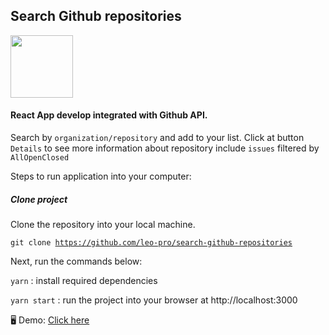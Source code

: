 ## Search Github repositories


<img src="https://avatars0.githubusercontent.com/u/6412038?s=200&v=4" width="100px" height="100px"/>


<h4>React App develop integrated with Github API.</h4>

<p>Search by <code>organization/repository</code> and add to your list. Click at button <code>Details</code> to see more information about repository include <code>issues</code> filtered by <code>All</code><code>Open</code><code>Closed</code></p>

<p>Steps to run application into your computer:</p>

<h5>Clone project</h5>
Clone the repository into your local machine.

<code>git clone https://github.com/leo-pro/search-github-repositories</code>

Next, run the commands below:

<p><code>yarn</code> : install required dependencies</p>
<p><code>yarn start</code> : run the project into your browser at http://localhost:3000</p>

<p>🖥️ Demo: <a href="https://searchrepos.herokuapp.com/" target="_blank">Click here</a></p>
